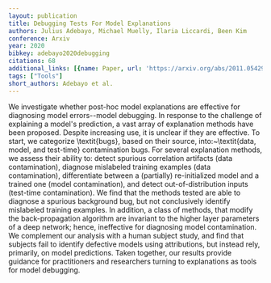 ```yaml
---
layout: publication
title: Debugging Tests For Model Explanations
authors: Julius Adebayo, Michael Muelly, Ilaria Liccardi, Been Kim
conference: Arxiv
year: 2020
bibkey: adebayo2020debugging
citations: 68
additional_links: [{name: Paper, url: 'https://arxiv.org/abs/2011.05429'}]
tags: ["Tools"]
short_authors: Adebayo et al.
---
```

We investigate whether post-hoc model explanations are effective for
diagnosing model errors--model debugging. In response to the challenge of
explaining a model's prediction, a vast array of explanation methods have been
proposed. Despite increasing use, it is unclear if they are effective. To
start, we categorize \textit\{bugs\}, based on their source, into:~\textit\{data,
model, and test-time\} contamination bugs. For several explanation methods, we
assess their ability to: detect spurious correlation artifacts (data
contamination), diagnose mislabeled training examples (data contamination),
differentiate between a (partially) re-initialized model and a trained one
(model contamination), and detect out-of-distribution inputs (test-time
contamination). We find that the methods tested are able to diagnose a spurious
background bug, but not conclusively identify mislabeled training examples. In
addition, a class of methods, that modify the back-propagation algorithm are
invariant to the higher layer parameters of a deep network; hence, ineffective
for diagnosing model contamination. We complement our analysis with a human
subject study, and find that subjects fail to identify defective models using
attributions, but instead rely, primarily, on model predictions. Taken
together, our results provide guidance for practitioners and researchers
turning to explanations as tools for model debugging.